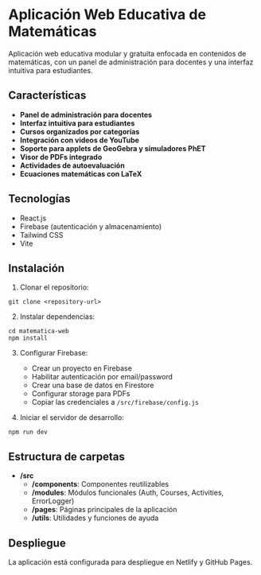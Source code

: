 # Aplicación Web Educativa de Matemáticas

Aplicación web educativa modular y gratuita enfocada en contenidos de matemáticas, con un panel de administración para docentes y una interfaz intuitiva para estudiantes.

## Características

- **Panel de administración para docentes**
- **Interfaz intuitiva para estudiantes**
- **Cursos organizados por categorías**
- **Integración con videos de YouTube**
- **Soporte para applets de GeoGebra y simuladores PhET**
- **Visor de PDFs integrado**
- **Actividades de autoevaluación**
- **Ecuaciones matemáticas con LaTeX**

## Tecnologías

- React.js
- Firebase (autenticación y almacenamiento)
- Tailwind CSS
- Vite

## Instalación

1. Clonar el repositorio:
```
git clone <repository-url>
```

2. Instalar dependencias:
```
cd matematica-web
npm install
```

3. Configurar Firebase:
   - Crear un proyecto en Firebase
   - Habilitar autenticación por email/password
   - Crear una base de datos en Firestore
   - Configurar storage para PDFs
   - Copiar las credenciales a `/src/firebase/config.js`

4. Iniciar el servidor de desarrollo:
```
npm run dev
```

## Estructura de carpetas

- **/src**
  - **/components**: Componentes reutilizables
  - **/modules**: Módulos funcionales (Auth, Courses, Activities, ErrorLogger)
  - **/pages**: Páginas principales de la aplicación
  - **/utils**: Utilidades y funciones de ayuda

## Despliegue

La aplicación está configurada para despliegue en Netlify y GitHub Pages. 